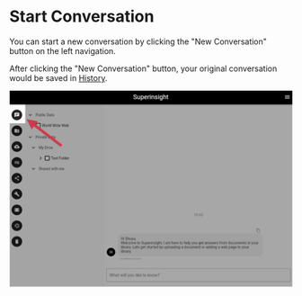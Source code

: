 # Start Conversation

You can start a new conversation by clicking the "New Conversation" button on the left navigation.

After clicking the "New Conversation" button, your original conversation would be saved in [History](./history.md).

![Ner Conversation](../assets/images/tutorial/new-conversation.png)
